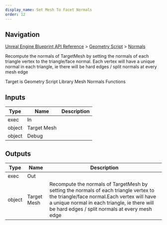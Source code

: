 ```yaml
---
display_name: Set Mesh To Facet Normals
order: 12
---
```

## Navigation

[Unreal Engine Blueprint API Reference](https://dev.epicgames.com/documentation/en-us/unreal-engine/BlueprintAPI) > [Geometry Script](https://dev.epicgames.com/documentation/en-us/unreal-engine/BlueprintAPI/GeometryScript) > [Normals](https://dev.epicgames.com/documentation/en-us/unreal-engine/BlueprintAPI/GeometryScript/Normals)

Recompute the normals of TargetMesh by setting the normals of each triangle vertex to the triangle/face normal.
Each vertex will have a unique normal in each triangle, ie there will be hard edges / split normals at every mesh edge

Target is Geometry Script Library Mesh Normals Functions

## Inputs

| Type | Name | Description |
| --- | --- | --- |
| exec | In |  |
| object | Target Mesh |  |
| object | Debug |  |

## Outputs

| Type | Name | Description |
| --- | --- | --- |
| exec | Out |  |
| object | Target Mesh | Recompute the normals of TargetMesh by setting the normals of each triangle vertex to the triangle/face normal.Each vertex will have a unique normal in each triangle, ie there will be hard edges / split normals at every mesh edge |
